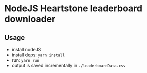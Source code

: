 # NodeJS Heartstone leaderboard downloader

## Usage

- install nodeJS
- install deps: `yarn install`
- run: `yarn run`
- output is saved incrementally in `./leaderboardData.csv`
